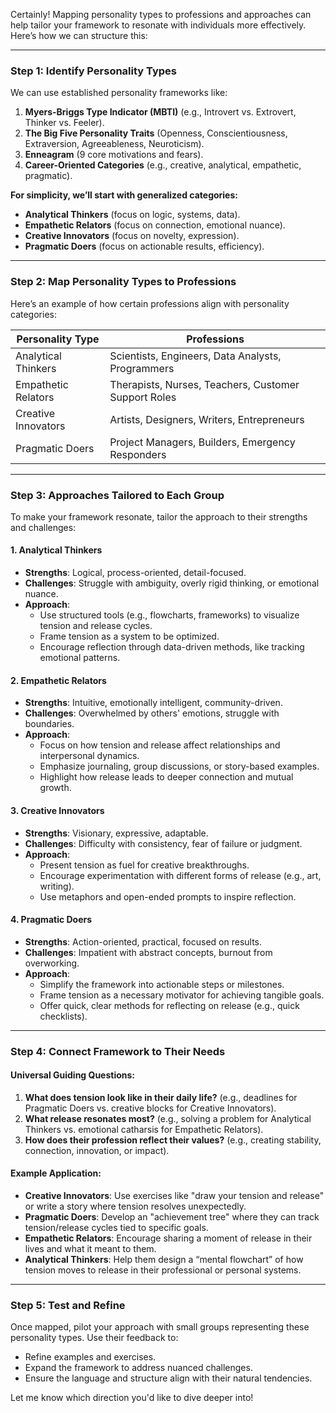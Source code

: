 Certainly! Mapping personality types to professions and approaches can help tailor your framework to resonate with individuals more effectively. Here’s how we can structure this:

---

### **Step 1: Identify Personality Types**

We can use established personality frameworks like:

1. **Myers-Briggs Type Indicator (MBTI)** (e.g., Introvert vs. Extrovert, Thinker vs. Feeler).
2. **The Big Five Personality Traits** (Openness, Conscientiousness, Extraversion, Agreeableness, Neuroticism).
3. **Enneagram** (9 core motivations and fears).
4. **Career-Oriented Categories** (e.g., creative, analytical, empathetic, pragmatic).

**For simplicity, we’ll start with generalized categories:**

- **Analytical Thinkers** (focus on logic, systems, data).
- **Empathetic Relators** (focus on connection, emotional nuance).
- **Creative Innovators** (focus on novelty, expression).
- **Pragmatic Doers** (focus on actionable results, efficiency).

---

### **Step 2: Map Personality Types to Professions**

Here’s an example of how certain professions align with personality categories:

|**Personality Type**|**Professions**|
|---|---|
|Analytical Thinkers|Scientists, Engineers, Data Analysts, Programmers|
|Empathetic Relators|Therapists, Nurses, Teachers, Customer Support Roles|
|Creative Innovators|Artists, Designers, Writers, Entrepreneurs|
|Pragmatic Doers|Project Managers, Builders, Emergency Responders|

---

### **Step 3: Approaches Tailored to Each Group**

To make your framework resonate, tailor the approach to their strengths and challenges:

#### **1. Analytical Thinkers**

- **Strengths**: Logical, process-oriented, detail-focused.
- **Challenges**: Struggle with ambiguity, overly rigid thinking, or emotional nuance.
- **Approach**:
    - Use structured tools (e.g., flowcharts, frameworks) to visualize tension and release cycles.
    - Frame tension as a system to be optimized.
    - Encourage reflection through data-driven methods, like tracking emotional patterns.

#### **2. Empathetic Relators**

- **Strengths**: Intuitive, emotionally intelligent, community-driven.
- **Challenges**: Overwhelmed by others' emotions, struggle with boundaries.
- **Approach**:
    - Focus on how tension and release affect relationships and interpersonal dynamics.
    - Emphasize journaling, group discussions, or story-based examples.
    - Highlight how release leads to deeper connection and mutual growth.

#### **3. Creative Innovators**

- **Strengths**: Visionary, expressive, adaptable.
- **Challenges**: Difficulty with consistency, fear of failure or judgment.
- **Approach**:
    - Present tension as fuel for creative breakthroughs.
    - Encourage experimentation with different forms of release (e.g., art, writing).
    - Use metaphors and open-ended prompts to inspire reflection.

#### **4. Pragmatic Doers**

- **Strengths**: Action-oriented, practical, focused on results.
- **Challenges**: Impatient with abstract concepts, burnout from overworking.
- **Approach**:
    - Simplify the framework into actionable steps or milestones.
    - Frame tension as a necessary motivator for achieving tangible goals.
    - Offer quick, clear methods for reflecting on release (e.g., quick checklists).

---

### **Step 4: Connect Framework to Their Needs**

#### Universal Guiding Questions:

1. **What does tension look like in their daily life?** (e.g., deadlines for Pragmatic Doers vs. creative blocks for Creative Innovators).
2. **What release resonates most?** (e.g., solving a problem for Analytical Thinkers vs. emotional catharsis for Empathetic Relators).
3. **How does their profession reflect their values?** (e.g., creating stability, connection, innovation, or impact).

#### Example Application:

- **Creative Innovators**: Use exercises like "draw your tension and release" or write a story where tension resolves unexpectedly.
- **Pragmatic Doers**: Develop an "achievement tree" where they can track tension/release cycles tied to specific goals.
- **Empathetic Relators**: Encourage sharing a moment of release in their lives and what it meant to them.
- **Analytical Thinkers**: Help them design a “mental flowchart” of how tension moves to release in their professional or personal systems.

---

### **Step 5: Test and Refine**

Once mapped, pilot your approach with small groups representing these personality types. Use their feedback to:

- Refine examples and exercises.
- Expand the framework to address nuanced challenges.
- Ensure the language and structure align with their natural tendencies.

Let me know which direction you'd like to dive deeper into!